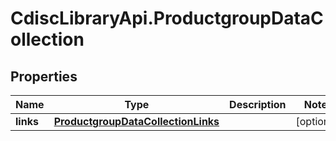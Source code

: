 # CdiscLibraryApi.ProductgroupDataCollection

## Properties

Name | Type | Description | Notes
------------ | ------------- | ------------- | -------------
**links** | [**ProductgroupDataCollectionLinks**](ProductgroupDataCollectionLinks.md) |  | [optional] 



